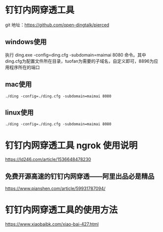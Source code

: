 

# **钉钉内网穿透工具**

git 地址：https://github.com/open-dingtalk/pierced

## windows使用

执行 ding.exe -config=ding.cfg -subdomain=maimai 8080 命令。其中ding.cfg为配置文件所在目录，tuofan为需要的子域名，自定义即可，8896为应用程序所在的端口

## mac使用

```
./ding -config=./ding.cfg -subdomain=maimai 8080
```



## linux使用

```
./ding -config=./ding.cfg -subdomain=maimai 8080
```



# 钉钉内网穿透工具 ngrok 使用说明

https://ld246.com/article/1536648478230



## 免费开源高速的钉钉内网穿透——阿里出品必是精品

https://www.pianshen.com/article/59931787094/



# 钉钉内网穿透工具的使用方法

https://www.xiaobaibk.com/xiao-bai-427.html